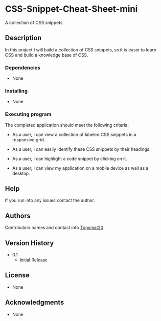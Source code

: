 # CSS-Snippet-Cheat-Sheet-mini
A collection of CSS snippets
## Description
In this project I will build a collection of CSS snippets, so it is easer to learn CSS and build a knowledge base of CSS.

### Dependencies
* None
### Installing
* None
### Executing program
The completed application should meet the following criteria:

* As a user, I can view a collection of labeled CSS snippets in a responsive grid.

* As a user, I can easily identify these CSS snippets by their headings.

* As a user, I can highlight a code snippet by clicking on it.

* As a user, I can view my application on a mobile device as well as a desktop.

## Help
If you run into any issues contact the author.
## Authors
Contributors names and contact info
[Topomat20](https://github.com/Topomat20)
## Version History
* 0.1
    * Initial Release
## License
* None
## Acknowledgments
* None
